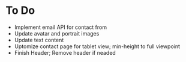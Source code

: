 <h1>To Do</h1>
<ul>
  <li>Implement email API for contact from</li>
  <li>Update avatar and portrait images</li>
  <li>Update text content</li>  
  <li>Uptomize contact page for tablet view; min-height to full viewpoint</li>
  <li>Finish Header; Remove header if neaded</li>
</ul>
